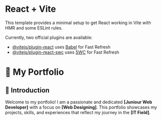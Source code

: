 # React + Vite

This template provides a minimal setup to get React working in Vite with HMR and some ESLint rules.

Currently, two official plugins are available:

- [@vitejs/plugin-react](https://github.com/vitejs/vite-plugin-react/blob/main/packages/plugin-react/README.md) uses [Babel](https://babeljs.io/) for Fast Refresh
- [@vitejs/plugin-react-swc](https://github.com/vitejs/vite-plugin-react-swc) uses [SWC](https://swc.rs/) for Fast Refresh

# 🌟 My Portfolio

## 📜 Introduction

Welcome to my portfolio! I am a passionate and dedicated **[Juniour Web Developer]** with a focus on **[Web Designing]**. This portfolio showcases my projects, skills, and experiences that reflect my journey in the **[IT Field]**.


